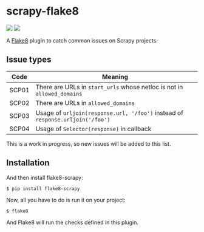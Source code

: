 # scrapy-flake8
![](https://github.com/stummjr/flake8-scrapy/workflows/CI/badge.svg)
![](https://pepy.tech/badge/flake8-scrapy)

A [Flake8](https://flake8.pycqa.org/en/latest/) plugin to catch common issues
on Scrapy projects.

## Issue types

| Code  | Meaning |
| ---   | --- |
| SCP01 | There are URLs in `start_urls` whose netloc is not in `allowed_domains` |
| SCP02 | There are URLs in `allowed_domains` |
| SCP03 | Usage of `urljoin(response.url, '/foo')` instead of `response.urljoin('/foo')` |
| SCP04 | Usage of `Selector(response)` in callback |

This is a work in progress, so new issues will be added to this list.


## Installation

And then install flake8-scrapy:

```
$ pip install flake8-scrapy
```

Now, all you have to do is run it on your project:

```
$ flake8
```

And Flake8 will run the checks defined in this plugin.
